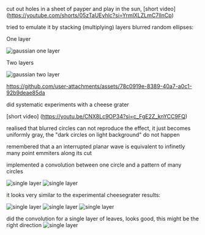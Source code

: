 
cut out holes in a sheet of payper and play in the sun,
[short video] (https://youtube.com/shorts/05zTaUEyhlc?si=YrmlXLZLmC7IlnCp)

tried to emulate it by stacking (multiplying) layers blurred random ellipses:

One layer

![gaussian one layer](generated/gaussian_1_layer.png "gaussian one layer")

Two layers

![gaussian two layer](generated/gaussian_2_layer.png "gaussian two layer")


https://github.com/user-attachments/assets/78c0919e-8389-40a7-a0c1-92b9deae85da




did systematic experiments with a cheese grater

[short video] (https://youtu.be/CNX8Lc9OP34?si=c_FgE2Z_knYCC9FQ)

realised that blurred circles can not reproduce the effect, it just becomes uniformly gray, the
"dark circles on light background" do not happen

remembered that a an interrupted planar wave is equivalent to infinetly many point emmiters along its cut

implemented a convolution between one circle and a pattern of many circles

![single layer](generated/grater.png "grater")
![single layer](generated/sun.png "sun")

it looks very similar to the experimental cheesegrater results:

![single layer](generated/sun4.png "sun4")
![single layer](generated/sun8.png "sun8")
![single layer](generated/sun16.png "sun16")

did the convolution for a single layer of leaves, looks good, this might be the right direction
![single layer](generated/convolve_1_layer.png "single layer")

